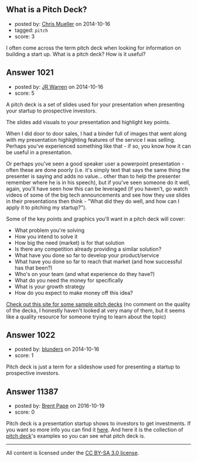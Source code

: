 ## What is a Pitch Deck?

- posted by: [Chris Mueller](https://stackexchange.com/users/3664710/chris-mueller) on 2014-10-16
- tagged: `pitch`
- score: 3

I often come across the term pitch deck when looking for information on building a start up.  What is a pitch deck?  How is it useful?


## Answer 1021

- posted by: [JR Warren](https://stackexchange.com/users/1866317/jr-warren) on 2014-10-16
- score: 5

<p>A pitch deck is a set of slides used for your presentation when presenting your startup to prospective investors.</p>

<p>The slides add visuals to your presentation and highlight key points. </p>

<p>When I did door to door sales, I had a binder full of images that went along with my presentation highlighting features of the service I was selling. Perhaps you've experienced something like that - if so, you know how it can be useful in a presentation.  </p>

<p>Or perhaps you've seen a good speaker user a powerpoint presentation - often these are done poorly (i.e.  it's simply text that says the same thing the presenter is saying and adds no value... other than to help the presenter remember where he is in his speech), but if you've seen someone do it well, again, you'll have seen how this can be leveraged (if you haven't, go watch videos of some of the big tech announcements and see how they use slides in their presentations then think - "What did they do well, and how can I apply it to pitching my startup?").</p>

<p>Some of the key points and graphics you'll want in a pitch deck will cover: </p>

<ul>
<li>What problem you're solving</li>
<li>How you intend to solve it</li>
<li>How big the need (market) is for that solution</li>
<li>Is there any competition already providing a similar solution?</li>
<li>What have you done so far to develop your product/service</li>
<li>What have you done so far to reach that market (and how successful has that been?)</li>
<li>Who's on your team (and what experience do they have?)</li>
<li>What do you need the money for specifically</li>
<li>What is your growth strategy</li>
<li>How do you expect to make money off this idea?</li>
</ul>

<p><a href="http://www.pitchenvy.com/" rel="nofollow">Check out this site for some sample pitch decks</a> (no comment on the quality of the decks, I honestly haven't looked at very many of them, but it seems like a quality resource for someone trying to learn about the topic)</p>



## Answer 1022

- posted by: [blunders](https://stackexchange.com/users/216182/blunders) on 2014-10-16
- score: 1

Pitch deck is just a term for a slideshow used for presenting a startup to prospective investors. 


## Answer 11387

- posted by: [Brent Pape](https://stackexchange.com/users/9471600/brent-pape) on 2016-10-19
- score: 0

<p>Pitch deck is a presentation startup shows to investors to get investments. If you want so more info you can find it <a href="https://pitchdeck.improvepresentation.com/what-is-a-pitch-deck" rel="nofollow">here</a>. 
And here it is the collection of <a href="https://pitchdeckia.com/" rel="nofollow">pitch deck</a>'s examples so you can see what pitch deck is. </p>




---

All content is licensed under the [CC BY-SA 3.0 license](https://creativecommons.org/licenses/by-sa/3.0/).
